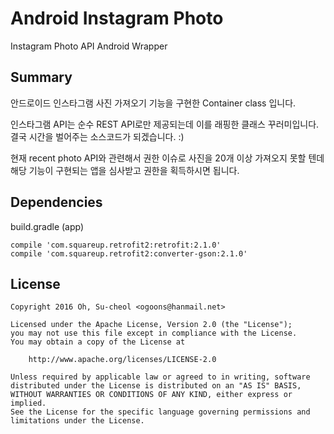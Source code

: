 # Android Instagram Photo

Instagram Photo API Android Wrapper

## Summary

안드로이드 인스타그램 사진 가져오기 기능을 구현한 Container class 입니다.

인스타그램 API는 순수 REST API로만 제공되는데 이를 래핑한 클래스 꾸러미입니다.
결국 시간을 벌어주는 소스코드가 되겠습니다. :)

현재 recent photo API와 관련해서 권한 이슈로 사진을 20개 이상 가져오지 못할 텐데 
해당 기능이 구현되는 앱을 심사받고 권한을 획득하시면 됩니다.

## Dependencies

build.gradle (app)

    compile 'com.squareup.retrofit2:retrofit:2.1.0'
    compile 'com.squareup.retrofit2:converter-gson:2.1.0'

## License

    Copyright 2016 Oh, Su-cheol <ogoons@hanmail.net>

    Licensed under the Apache License, Version 2.0 (the "License");
    you may not use this file except in compliance with the License.
    You may obtain a copy of the License at

        http://www.apache.org/licenses/LICENSE-2.0

    Unless required by applicable law or agreed to in writing, software
    distributed under the License is distributed on an "AS IS" BASIS,
    WITHOUT WARRANTIES OR CONDITIONS OF ANY KIND, either express or implied.
    See the License for the specific language governing permissions and
    limitations under the License.
